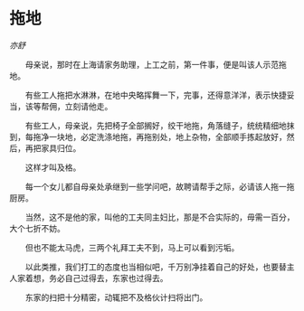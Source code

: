 # 拖地

*亦舒*

　　母亲说，那时在上海请家务助理，上工之前，第一件事，便是叫该人示范拖地。

　　有些工人拖把水淋淋，在地中央略挥舞一下，完事，还得意洋洋，表示快捷妥当，该等帮佣，立刻请他走。

　　有些工人，母亲说，先把椅子全部搁好，绞干地拖，角落缝子，统统精细地抹到，每拖净一块地，必定洗涤地拖，再拖别处，地上杂物，全部顺手拣起放好，然后，再把家具归位。

　　这样才叫及格。

　　每一个女儿都自母亲处承继到一些学问吧，故聘请帮手之际，必请该人拖一拖厨房。

　　当然，这不是他的家，叫他的工夫同主妇比，那是不合实际的，毋需一百分，大个七折不妨。

　　但也不能太马虎，三两个礼拜工夫不到，马上可以看到污垢。

　　以此类推，我们打工的态度也当相似吧，千万别净挂着自己的好处，也要替主人家着想，务必自己过得去，东家也过得去。

　　东家的扫把十分精密，动辄把不及格伙计扫将出门。